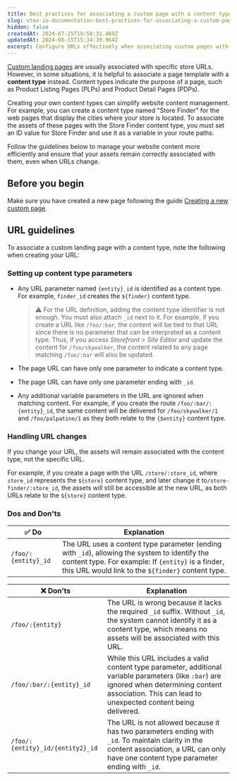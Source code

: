 ```yaml
---
title: Best practices for associating a custom page with a content type
slug: vtex-io-documentation-best-practices-for-associating-a-custom-page-with-a-content-type
hidden: false
createdAt: 2024-07-25T19:50:31.469Z
updatedAt: 2024-08-15T15:34:39.964Z
excerpt: Configure URLs effectively when associating custom pages with content types.
---
```


[Custom landing pages](https://developers.vtex.com/docs/guides/vtex-io-documentation-creating-a-new-custom-page) are usually associated with specific store URLs. However, in some situations, it is helpful to associate a page template with a **content type** instead. Content types indicate the purpose of a page, such as Product Listing Pages (PLPs) and Product Detail Pages (PDPs).

Creating your own content types can simplify website content management. For example, you can create a content type named "Store Finder" for the web pages that display the cities where your store is located. To associate the assets of these pages with the Store Finder content type, you must set an ID value for Store Finder and use it as a variable in your route paths.

Follow the guidelines below to manage your website content more efficiently and ensure that your assets remain correctly associated with them, even when URLs change.

## Before you begin

Make sure you have created a new page following the guide [Creating a new custom page](https://developers.vtex.com/docs/guides/vtex-io-documentation-creating-a-new-custom-page).

## URL guidelines

To associate a custom landing page with a content type, note the following when creating your URL:

### Setting up content type parameters

- Any URL parameter named `{entity}_id` is identified as a content type. For example, `finder_id` creates the `${finder}` content type.

  > ⚠️ For the URL definition, adding the content type identifier is not enough. You must also attach `_id` next to it. For example, if you create a URL like `/foo/:bar`, the content will be tied to that URL since there is no parameter that can be interpreted as a content type. Thus, if you access _Storefront > Site Editor_ and update the content for `/foo/skywalker`, the content related to any page matching `/foo/:bar` will also be updated.

- The page URL can have only one parameter to indicate a content type.

- The page URL can have only one parameter ending with `_id`.

- Any additional variable parameters in the URL are ignored when matching content. For example, if you create the route `/foo/:bar/:{entity}_id`, the same content will be delivered for `/foo/skywalker/1` and `/foo/palpatine/1` as they both relate to the `{$entity}` content type.

### Handling URL changes

If you change your URL, the assets will remain associated with the content type, not the specific URL.

For example, if you create a page with the URL `/store/:store_id`, where `store_id` represents the `${store}` content type, and later change it to`/store-finder/:store_id`, the assets will still be accessible at the new URL, as both URLs relate to the `${store}` content type.

### Dos and Don'ts

| ✅ Do                | Explanation                                                                                                                                                                                                                                                                  |
| ------------------- | ---------------------------------------------------------------------------------------------------------------------------------------------------------------------------------------------------------------------------------------------------------------------------- |
| `/foo/:{entity}_id` | The URL uses a content type parameter (ending with `_id`), allowing the system to identify the content type. For example: If `{entity}` is a finder, this URL would link to the `${finder}` content type. |

| ❌ Don'ts                         | Explanation                                                                                                                                                                                                                                                    |
| -------------------------------- | -------------------------------------------------------------------------------------------------------------------------------------------------------------------------------------------------------------------------------------------------------------- |
| `/foo/:{entity}`                 | The URL is wrong because it lacks the required `_id` suffix. Without `_id`, the system cannot identify it as a content type, which means no assets will be associated with this URL.                                           |
| `/foo/:bar/:{entity}_id`         | While this URL includes a valid content type parameter, additional variable parameters (like `:bar`) are ignored when determining content association. This can lead to unexpected content being delivered. |
| `/foo/:{entity}_id/{entity2}_id` | The URL is not allowed because it has two parameters ending with `_id`. To maintain clarity in the content association, a URL can only have one content type parameter ending with `_id`.                                      |
